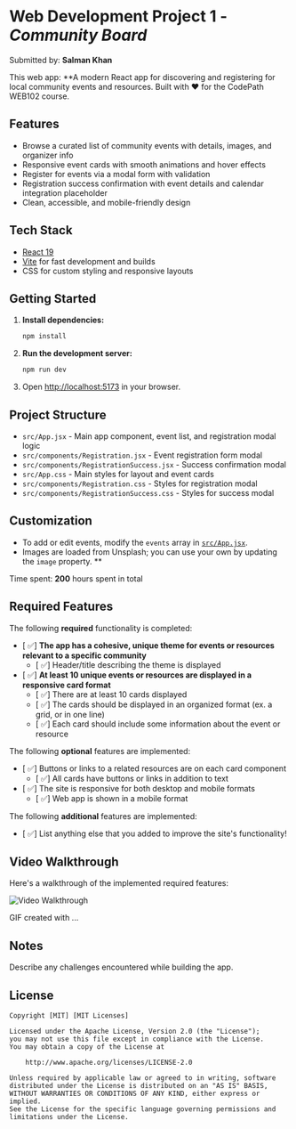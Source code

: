 # Web Development Project 1 - *Community Board*

Submitted by: **Salman Khan**

This web app: **A modern React app for discovering and registering for local community events and resources.
Built with ❤️ for the CodePath WEB102 course.

## Features

- Browse a curated list of community events with details, images, and organizer info
- Responsive event cards with smooth animations and hover effects
- Register for events via a modal form with validation
- Registration success confirmation with event details and calendar integration placeholder
- Clean, accessible, and mobile-friendly design

## Tech Stack

- [React 19](https://react.dev/)
- [Vite](https://vitejs.dev/) for fast development and builds
- CSS for custom styling and responsive layouts

## Getting Started

1. **Install dependencies:**
   ```sh
   npm install
   ```

2. **Run the development server:**
   ```sh
   npm run dev
   ```

3. Open [http://localhost:5173](http://localhost:5173) in your browser.

## Project Structure

- `src/App.jsx` - Main app component, event list, and registration modal logic
- `src/components/Registration.jsx` - Event registration form modal
- `src/components/RegistrationSuccess.jsx` - Success confirmation modal
- `src/App.css` - Main styles for layout and event cards
- `src/components/Registration.css` - Styles for registration modal
- `src/components/RegistrationSuccess.css` - Styles for success modal

## Customization

- To add or edit events, modify the `events` array in [`src/App.jsx`](src/App.jsx).
- Images are loaded from Unsplash; you can use your own by updating the `image` property.
**

Time spent: **200** hours spent in total

## Required Features

The following **required** functionality is completed:

- [ ✅] **The app has a cohesive, unique theme for events or resources relevant to a specific community**
  - [ ✅] Header/title describing the theme is displayed
- [ ✅] **At least 10 unique events or resources are displayed in a responsive card format**
  - [ ✅] There are at least 10 cards displayed 
  - [ ✅] The cards should be displayed in an organized format (ex. a grid, or in one line)
  - [ ✅] Each card should include some information about the event or resource


The following **optional** features are implemented:

- [ ✅] Buttons or links to a related resources are on each card component
  - [ ✅] All cards have buttons or links in addition to text
- [ ✅] The site is responsive for both desktop and mobile formats
  - [ ✅] Web app is shown in a mobile format

The following **additional** features are implemented:

* [ ✅] List anything else that you added to improve the site's functionality!

## Video Walkthrough

Here's a walkthrough of the implemented required features:

<img src='http://i.imgur.com/link/to/your/gif/file.gif' title='Video Walkthrough' width='' alt='Video Walkthrough' />

<!-- Replace this with whatever GIF tool you used! -->
GIF created with ...  
<!-- Recommended tools:
[Kap](https://getkap.co/) for macOS
[ScreenToGif](https://www.screentogif.com/) for Windows
[peek](https://github.com/phw/peek) for Linux. -->

## Notes

Describe any challenges encountered while building the app.

## License

    Copyright [MIT] [MIT Licenses]

    Licensed under the Apache License, Version 2.0 (the "License");
    you may not use this file except in compliance with the License.
    You may obtain a copy of the License at

        http://www.apache.org/licenses/LICENSE-2.0

    Unless required by applicable law or agreed to in writing, software
    distributed under the License is distributed on an "AS IS" BASIS,
    WITHOUT WARRANTIES OR CONDITIONS OF ANY KIND, either express or implied.
    See the License for the specific language governing permissions and
    limitations under the License.
